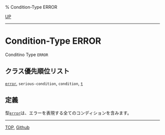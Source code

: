 % Condition-Type ERROR

[UP](9.2.html)  

---

# Condition-Type **ERROR**


Conditino Type `ERROR`


## クラス優先順位リスト

[`error`](9.2.error-condition.html), `serious-condition`,
`condition`, [`t`](4.4.t-system-class.html)


## 定義

型[`error`](9.2.error-condition.html)は、エラーを表現する全てのコンディションを含みます。


---
[TOP](index.html),  [Github](https://github.com/nptcl/npt-japanese)

